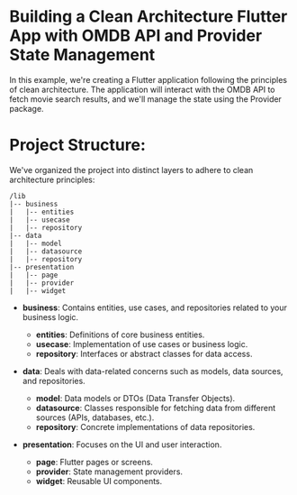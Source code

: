 # Building a Clean Architecture Flutter App with OMDB API and Provider State Management

In this example, we're creating a Flutter application following the principles of clean architecture. The application will interact with the OMDB API to fetch movie search results, and we'll manage the state using the Provider package.

# Project Structure:
We've organized the project into distinct layers to adhere to clean architecture principles:

```
/lib
|-- business
|   |-- entities
|   |-- usecase
|   |-- repository
|-- data
|   |-- model
|   |-- datasource
|   |-- repository
|-- presentation
|   |-- page
|   |-- provider
|   |-- widget
```

- **business**: Contains entities, use cases, and repositories related to your business logic.
  - **entities**: Definitions of core business entities.
  - **usecase**: Implementation of use cases or business logic.
  - **repository**: Interfaces or abstract classes for data access.

- **data**: Deals with data-related concerns such as models, data sources, and repositories.
  - **model**: Data models or DTOs (Data Transfer Objects).
  - **datasource**: Classes responsible for fetching data from different sources (APIs, databases, etc.).
  - **repository**: Concrete implementations of data repositories.

- **presentation**: Focuses on the UI and user interaction.
  - **page**: Flutter pages or screens.
  - **provider**: State management providers.
  - **widget**: Reusable UI components.
